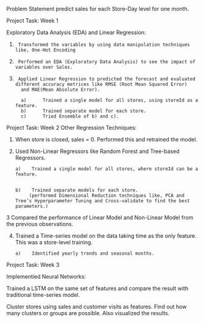 Problem Statement
predict sales for each Store-Day level for one month.

Project Task: Week 1

Exploratory Data Analysis (EDA) and Linear Regression:
1.      Transformed the variables by using data manipulation techniques like, One-Hot Encoding 
2.      Performed an EDA (Exploratory Data Analysis) to see the impact of variables over Sales.
3.      Applied Linear Regression to predicted the forecast and evaluated different accuracy metrices like RMSE (Root Mean Squared Error)
         and MAE(Mean Absolute Error).
         
         a)      Trained a single model for all stores, using storeId as a feature.
         b)      Trained separate model for each store.
         c)      Tried Ensemble of b) and c).
        

Project Task: Week 2
Other Regression Techniques:

1. When store is closed, sales = 0.  Performed this and retrained the model.
2. Used Non-Linear Regressors like Random Forest and Tree-based Regressors.


       a)    Trained a single model for all stores, where storeId can be a feature.


       b)    Trained separate models for each store.
            (performed Dimensional Reduction techniques like, PCA and Tree’s Hyperparameter Tuning and Cross-validate to find the best parameters.) 
      
3 Compared the performance of Linear Model and Non-Linear Model from the previous observations.


4. Trained a Time-series model on the data taking time as the only feature. This was a store-level training.

       a)    Identified yearly trends and seasonal months.
 


Project Task: Week 3

Implementied Neural Networks:

Trained a LSTM on the same set of features and compare the result with traditional time-series model.

Cluster stores using sales and customer visits as features. Find out how many clusters or groups are possible. Also visualized the results.

